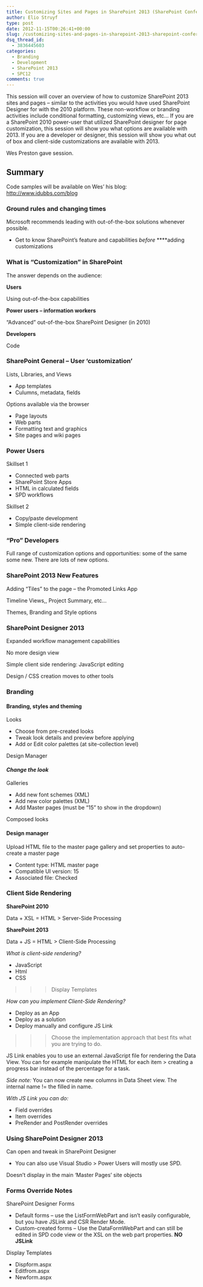```yaml
---
title: Customizing Sites and Pages in SharePoint 2013 (SharePoint Conference – SPC12)
author: Elio Struyf
type: post
date: 2012-11-15T00:26:41+00:00
slug: /customizing-sites-and-pages-in-sharepoint-2013-sharepoint-conference-spc12/
dsq_thread_id:
  - 3836445603
categories:
  - Branding
  - Development
  - SharePoint 2013
  - SPC12
comments: true
---
```


This session will cover an overview of how to customize SharePoint 2013 sites and pages – similar to the activities you would have used SharePoint Designer for with the 2010 platform. These non-workflow or branding activities include conditional formatting, customizing views, etc… If you are a SharePoint 2010 power-user that utilized SharePoint designer for page customization, this session will show you what options are available with 2013. If you are a developer or designer, this session will show you what out of box and client-side customizations are available with 2013.

Wes Preston gave session.

## Summary

Code samples will be available on Wes’ his blog: <http://www.idubbs.com/blog>

### Ground rules and changing times

Microsoft recommends leading with out-of-the-box solutions whenever possible.

  * Get to know SharePoint’s feature and capabilities _before_ ****adding customizations

### What is “Customization” in SharePoint

The answer depends on the audience:

**Users**

Using out-of-the-box capabilities

**Power users – information workers**

“Advanced” out-of-the-box SharePoint Designer (in 2010)

**Developers**

Code

### SharePoint General – User ‘customization’

Lists, Libraries, and Views

  * App templates
  * Culumns, metadata, fields

Options available via the browser

  * Page layouts
  * Web parts
  * Formatting text and graphics
  * Site pages and wiki pages

### Power Users

Skillset 1

  * Connected web parts
  * SharePoint Store Apps
  * HTML in calculated fields
  * SPD workflows

Skillset 2

  * Copy/paste development
  * Simple client-side rendering

### “Pro” Developers

Full range of customization options and opportunities: some of the same some new. There are lots of new options.

### SharePoint 2013 New Features

Adding “Tiles” to the page – the Promoted Links App

Timeline Views,, Project Summary, etc…

Themes, Branding and Style options

### SharePoint Designer 2013

Expanded workflow management capabilities

No more design view

Simple client side rendering: JavaScript editing

Design / CSS creation moves to other tools

### Branding

#### Branding, styles and theming

Looks

  * Choose from pre-created looks
  * Tweak look details and preview before applying
  * Add or Edit color palettes (at site-collection level)

Design Manager

#### _Change the look_

Galleries

  * Add new font schemes (XML)
  * Add new color palettes (XML)
  * Add Master pages (must be “15” to show in the dropdown)

Composed looks

#### Design manager

Upload HTML file to the master page gallery and set properties to auto-create a master page

  * Content type: HTML master page
  * Compatible UI version: 15
  * Associated file: Checked

### Client Side Rendering

**SharePoint 2010**

Data + XSL = HTML > Server-Side Processing

**SharePoint 2013**

Data + JS = HTML > Client-Side Processing

_What is client-side rendering?_

  * JavaScript
  * Html
  * CSS

>>> Display Templates

_How can you implement Client-Side Rendering?_

  * Deploy as an App
  * Deploy as a solution
  * Deploy manually and configure JS Link

>>> Choose the implementation approach that best fits what you are trying to do.

JS Link enables you to use an external JavaScript file for rendering the Data View. You can for example manipulate the HTML for each item > creating a progress bar instead of the percentage for a task.

_Side note:_ You can now create new columns in Data Sheet view. The internal name != the filled in name.

_With JS Link you can do:_

  * Field overrides
  * Item overrides
  * PreRender and PostRender overrides

### Using SharePoint Designer 2013

Can open and tweak in SharePoint Designer

  * You can also use Visual Studio > Power Users will mostly use SPD.

Doesn’t display in the main ‘Master Pages’ site objects

### Forms Override Notes

SharePoint Designer Forms

  * Default forms – use the ListFormWebPart and isn’t easily configurable, but you have JSLink and CSR Render Mode.
  * Custom-created forms – Use the DataFormWebPart and can still be edited in SPD code view or the XSL on the web part properties. **NO JSLink**

Display Templates

  * Dispform.aspx
  * Editfrom.aspx
  * Newform.aspx